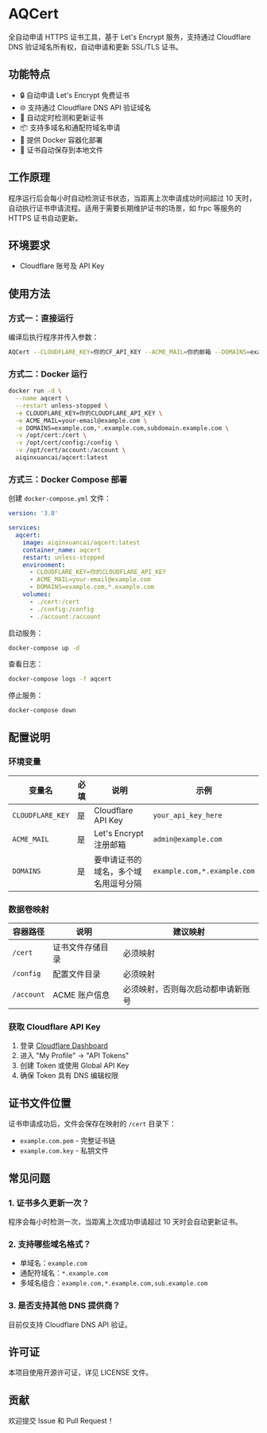 # AQCert

全自动申请 HTTPS 证书工具，基于 Let's Encrypt 服务，支持通过 Cloudflare DNS 验证域名所有权，自动申请和更新 SSL/TLS 证书。

## 功能特点

- 🔒 自动申请 Let's Encrypt 免费证书
- 🌐 支持通过 Cloudflare DNS API 验证域名
- 🔄 自动定时检测和更新证书
- 📦 支持多域名和通配符域名申请
- 🐳 提供 Docker 容器化部署
- 💾 证书自动保存到本地文件

## 工作原理

程序运行后会每小时自动检测证书状态，当距离上次申请成功时间超过 10 天时，自动执行证书申请流程。适用于需要长期维护证书的场景，如 frpc 等服务的 HTTPS 证书自动更新。

## 环境要求

- Cloudflare 账号及 API Key

## 使用方法

### 方式一：直接运行

编译后执行程序并传入参数：

```bash
AQCert --CLOUDFLARE_KEY=你的CF_API_KEY --ACME_MAIL=你的邮箱 --DOMAINS=example.com,*.example.com
```

### 方式二：Docker 运行

```bash
docker run -d \
  --name aqcert \
  --restart unless-stopped \
  -e CLOUDFLARE_KEY=你的CLOUDFLARE_API_KEY \
  -e ACME_MAIL=your-email@example.com \
  -e DOMAINS=example.com,*.example.com,subdomain.example.com \
  -v /opt/cert:/cert \
  -v /opt/cert/config:/config \
  -v /opt/cert/account:/account \
  aiqinxuancai/aqcert:latest
```

### 方式三：Docker Compose 部署

创建 `docker-compose.yml` 文件：

```yaml
version: '3.8'

services:
  aqcert:
    image: aiqinxuancai/aqcert:latest
    container_name: aqcert
    restart: unless-stopped
    environment:
      - CLOUDFLARE_KEY=你的CLOUDFLARE_API_KEY
      - ACME_MAIL=your-email@example.com
      - DOMAINS=example.com,*.example.com
    volumes:
      - ./cert:/cert
      - ./config:/config
      - ./account:/account
```

启动服务：

```bash
docker-compose up -d
```

查看日志：

```bash
docker-compose logs -f aqcert
```

停止服务：

```bash
docker-compose down
```

## 配置说明

### 环境变量

| 变量名 | 必填 | 说明 | 示例 |
|--------|------|------|------|
| `CLOUDFLARE_KEY` | 是 | Cloudflare API Key | `your_api_key_here` |
| `ACME_MAIL` | 是 | Let's Encrypt 注册邮箱 | `admin@example.com` |
| `DOMAINS` | 是 | 要申请证书的域名，多个域名用逗号分隔 | `example.com,*.example.com` |

### 数据卷映射

| 容器路径 | 说明 | 建议映射 |
|----------|------|----------|
| `/cert` | 证书文件存储目录 | 必须映射 |
| `/config` | 配置文件目录 | 必须映射 |
| `/account` | ACME 账户信息 | 必须映射，否则每次启动都申请新账号 |

### 获取 Cloudflare API Key

1. 登录 [Cloudflare Dashboard](https://dash.cloudflare.com/)
2. 进入 "My Profile" → "API Tokens"
3. 创建 Token 或使用 Global API Key
4. 确保 Token 具有 DNS 编辑权限

## 证书文件位置

证书申请成功后，文件会保存在映射的 `/cert` 目录下：

- `example.com.pem` - 完整证书链
- `example.com.key` - 私钥文件

## 常见问题

### 1. 证书多久更新一次？

程序会每小时检测一次，当距离上次成功申请超过 10 天时会自动更新证书。

### 2. 支持哪些域名格式？

- 单域名：`example.com`
- 通配符域名：`*.example.com`
- 多域名组合：`example.com,*.example.com,sub.example.com`

### 3. 是否支持其他 DNS 提供商？

目前仅支持 Cloudflare DNS API 验证。

## 许可证

本项目使用开源许可证，详见 LICENSE 文件。

## 贡献

欢迎提交 Issue 和 Pull Request！
